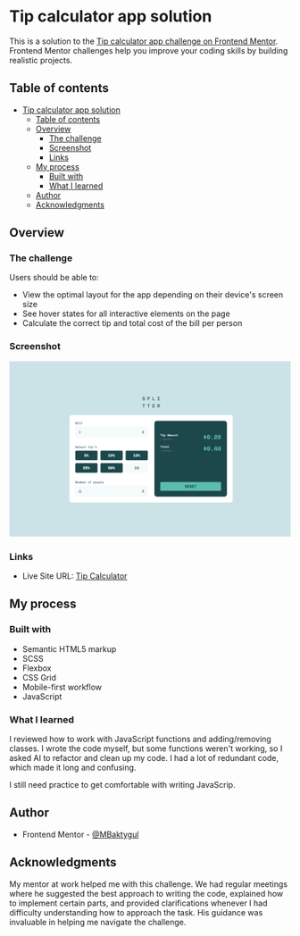 # Tip calculator app solution

This is a solution to the [Tip calculator app challenge on Frontend Mentor](https://www.frontendmentor.io/challenges/tip-calculator-app-ugJNGbJUX). Frontend Mentor challenges help you improve your coding skills by building realistic projects.

## Table of contents

- [Tip calculator app solution](#tip-calculator-app-solution)
  - [Table of contents](#table-of-contents)
  - [Overview](#overview)
    - [The challenge](#the-challenge)
    - [Screenshot](#screenshot)
    - [Links](#links)
  - [My process](#my-process)
    - [Built with](#built-with)
    - [What I learned](#what-i-learned)
  - [Author](#author)
  - [Acknowledgments](#acknowledgments)

## Overview

### The challenge

Users should be able to:

- View the optimal layout for the app depending on their device's screen size
- See hover states for all interactive elements on the page
- Calculate the correct tip and total cost of the bill per person

### Screenshot

![Screenshot](screenshot.png)

### Links

- Live Site URL: [Tip Calculator](https://tip-calculator-sigma-ruddy.vercel.app/)

## My process

### Built with

- Semantic HTML5 markup
- SCSS
- Flexbox
- CSS Grid
- Mobile-first workflow
- JavaScript

### What I learned

I reviewed how to work with JavaScript functions and adding/removing classes. I wrote the code myself, but some functions weren't working, so I asked AI to refactor and clean up my code. I had a lot of redundant code, which made it long and confusing. 

I still need practice to get comfortable with writing JavaScrip.

## Author

- Frontend Mentor - [@MBaktygul](https://www.frontendmentor.io/home)

## Acknowledgments

My mentor at work helped me with this challenge. We had regular meetings where he suggested the best approach to writing the code, explained how to implement certain parts, and provided clarifications whenever I had difficulty understanding how to approach the task. His guidance was invaluable in helping me navigate the challenge.
